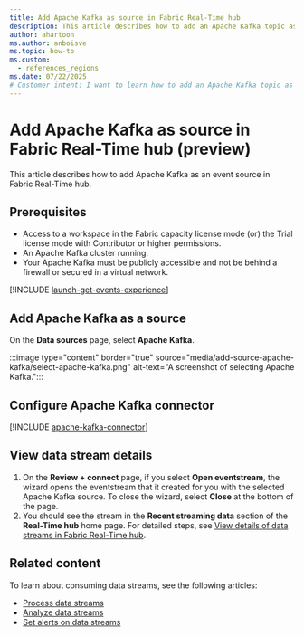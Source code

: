 ```yaml
---
title: Add Apache Kafka as source in Fabric Real-Time hub
description: This article describes how to add an Apache Kafka topic as an event source in Fabric Real-Time hub using an API key.
author: ahartoon
ms.author: anboisve
ms.topic: how-to
ms.custom:
  - references_regions
ms.date: 07/22/2025
# Customer intent: I want to learn how to add an Apache Kafka topic as a source in Fabric Real-Time hub.
---
```


# Add Apache Kafka as source in Fabric Real-Time hub (preview)
This article describes how to add Apache Kafka as an event source in Fabric Real-Time hub. 

## Prerequisites 

- Access to a workspace in the Fabric capacity license mode (or) the Trial license mode with Contributor or higher permissions.  
- An Apache Kafka cluster running. 
- Your Apache Kafka must be publicly accessible and not be behind a firewall or secured in a virtual network.  

[!INCLUDE [launch-get-events-experience](./includes/launch-get-events-experience.md)]

## Add Apache Kafka as a source
On the **Data sources** page, select **Apache Kafka**.

:::image type="content" border="true" source="media/add-source-apache-kafka/select-apache-kafka.png" alt-text="A screenshot of selecting Apache Kafka.":::

## Configure Apache Kafka connector

[!INCLUDE [apache-kafka-connector](../real-time-intelligence/event-streams/includes/apache-kafka-source-connector.md)]

## View data stream details

1. On the **Review + connect** page, if you select **Open eventstream**, the wizard opens the eventstream that it created for you with the selected Apache Kafka source. To close the wizard, select **Close** at the bottom of the page. 
2. You should see the stream in the **Recent streaming data** section of the **Real-Time hub** home page. For detailed steps, see [View details of data streams in Fabric Real-Time hub](view-data-stream-details.md).
 
## Related content
To learn about consuming data streams, see the following articles:

- [Process data streams](process-data-streams-using-transformations.md)
- [Analyze data streams](analyze-data-streams-using-kql-table-queries.md)
- [Set alerts on data streams](set-alerts-data-streams.md)
